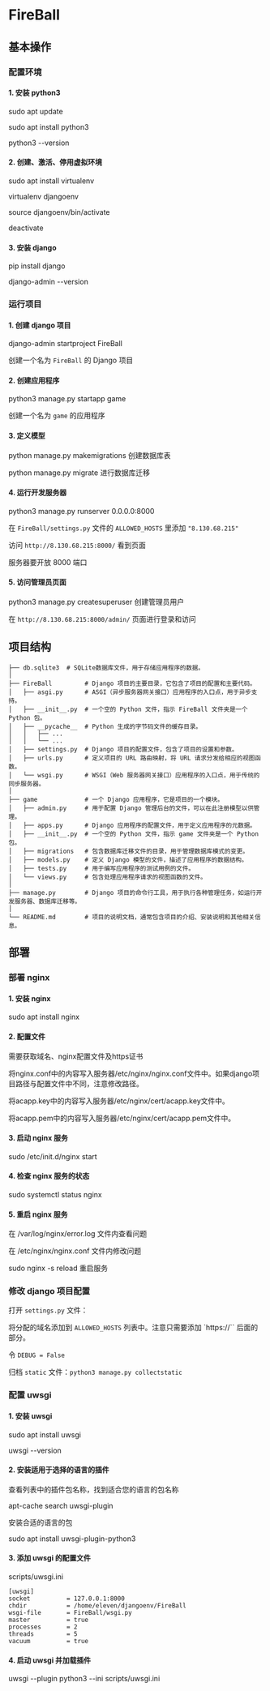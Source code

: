 # FireBall

## 基本操作

### 配置环境

#### 1. 安装 python3

sudo apt update

sudo apt install python3

python3 --version

#### 2. 创建、激活、停用虚拟环境

sudo apt install virtualenv

virtualenv djangoenv

source djangoenv/bin/activate

deactivate

#### 3. 安装 django

pip install django

django-admin --version

### 运行项目

#### 1. 创建 django 项目

django-admin startproject FireBall

创建一个名为 `FireBall` 的 Django 项目

#### 2. 创建应用程序

python3 manage.py startapp game

创建一个名为 `game` 的应用程序

#### 3. 定义模型

python manage.py makemigrations 创建数据库表

python manage.py migrate 进行数据库迁移

#### 4. 运行开发服务器

python3 manage.py runserver 0.0.0.0:8000

在 `FireBall/settings.py` 文件的 `ALLOWED_HOSTS` 里添加 `"8.130.68.215"`

访问 `http://8.130.68.215:8000/` 看到页面

服务器要开放 8000 端口

#### 5. 访问管理员页面

python3 manage.py createsuperuser 创建管理员用户

在 `http://8.130.68.215:8000/admin/` 页面进行登录和访问

## 项目结构

```
├── db.sqlite3  # SQLite数据库文件，用于存储应用程序的数据。
│
├── FireBall         # Django 项目的主要目录，它包含了项目的配置和主要代码。
│   ├── asgi.py      # ASGI（异步服务器网关接口）应用程序的入口点，用于异步支持。
│   ├── __init__.py  # 一个空的 Python 文件，指示 FireBall 文件夹是一个 Python 包。
│   ├── __pycache__  # Python 生成的字节码文件的缓存目录。
│   │   ├── ...
│   │   └── ...
│   ├── settings.py  # Django 项目的配置文件，包含了项目的设置和参数。
│   ├── urls.py      # 定义项目的 URL 路由映射，将 URL 请求分发给相应的视图函数。
│   └── wsgi.py      # WSGI（Web 服务器网关接口）应用程序的入口点，用于传统的同步服务器。
│
├── game             # 一个 Django 应用程序，它是项目的一个模块。
│   ├── admin.py     # 用于配置 Django 管理后台的文件，可以在此注册模型以供管理。
│   ├── apps.py      # Django 应用程序的配置文件，用于定义应用程序的元数据。
│   ├── __init__.py  # 一个空的 Python 文件，指示 game 文件夹是一个 Python 包。
│   ├── migrations   # 包含数据库迁移文件的目录，用于管理数据库模式的变更。
│   ├── models.py    # 定义 Django 模型的文件，描述了应用程序的数据结构。
│   ├── tests.py     # 用于编写应用程序的测试用例的文件。
│   └── views.py     # 包含处理应用程序请求的视图函数的文件。
│
├── manage.py        # Django 项目的命令行工具，用于执行各种管理任务，如运行开发服务器、数据库迁移等。
│
└── README.md        # 项目的说明文档，通常包含项目的介绍、安装说明和其他相关信息。
```

## 部署

### 部署 nginx

#### 1. 安装 nginx

sudo apt install nginx

#### 2. 配置文件

需要获取域名、nginx配置文件及https证书

将nginx.conf中的内容写入服务器/etc/nginx/nginx.conf文件中。如果django项目路径与配置文件中不同，注意修改路径。

将acapp.key中的内容写入服务器/etc/nginx/cert/acapp.key文件中。

将acapp.pem中的内容写入服务器/etc/nginx/cert/acapp.pem文件中。

#### 3. 启动 nginx 服务

sudo /etc/init.d/nginx start

#### 4. 检查 nginx 服务的状态

sudo systemctl status nginx

#### 5. 重启 nginx 服务

在 /var/log/nginx/error.log 文件内查看问题

在 /etc/nginx/nginx.conf 文件内修改问题

sudo nginx -s reload 重启服务

### 修改 django 项目配置 

打开 `settings.py` 文件：

将分配的域名添加到 `ALLOWED_HOSTS` 列表中。注意只需要添加 `https://`` 后面的部分。

令 `DEBUG = False`

归档 `static` 文件：`python3 manage.py collectstatic`

### 配置 uwsgi

#### 1. 安装 uwsgi

sudo apt install uwsgi

uwsgi --version

#### 2. 安装适用于选择的语言的插件

查看列表中的插件包名称，找到适合您的语言的包名称

apt-cache search uwsgi-plugin

安装合适的语言的包

sudo apt install uwsgi-plugin-python3

#### 3. 添加 uwsgi 的配置文件

scripts/uwsgi.ini

```
[uwsgi]
socket          = 127.0.0.1:8000
chdir           = /home/eleven/djangoenv/FireBall
wsgi-file       = FireBall/wsgi.py
master          = true
processes       = 2
threads         = 5
vacuum          = true
```

#### 4. 启动 uwsgi 并加载插件

uwsgi --plugin python3 --ini scripts/uwsgi.ini
